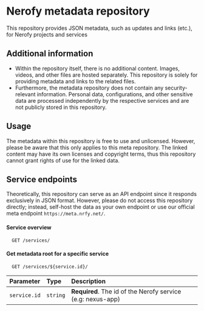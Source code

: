 # Nerofy metadata repository
This repository provides JSON metadata, such as updates and links (etc.), for Nerofy projects and services
## Additional information

- Within the repository itself, there is no additional content. Images, videos, and other files are hosted separately. This repository is solely for providing metadata and links to the related files.
- Furthermore, the metadata repository does not contain any security-relevant information. Personal data, configurations, and other sensitive data are processed independently by the respective services and are not publicly stored in this repository.
## Usage

The metadata within this repository is free to use and unlicensed. However, please be aware that this only applies to this meta repository. The linked content may have its own licenses and copyright terms, thus this repository cannot grant rights of use for the linked data.


## Service endpoints

Theoretically, this repository can serve as an API endpoint since it responds exclusively in JSON format. However, please do not access this repository directly; instead, self-host the data as your own endpoint or use our official meta endpoint `https://meta.nrfy.net/`.

#### Service overview

```http
  GET /services/
```

#### Get metadata root for a specific service

```http
  GET /services/${service.id}/
```

| Parameter | Type     | Description                       |
| :-------- | :------- | :-------------------------------- |
| `service.id`      | `string` | **Required**. The id of the Nerofy service (e.g: nexus-app) |
